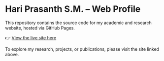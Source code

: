 # Hari Prasanth S.M. – Web Profile

This repository contains the source code for my academic and research website, hosted via GitHub Pages.

👉 [View the live site here](https://hariprasanth_sm.github.io/hariprasanth_sm.github.io)

To explore my research, projects, or publications, please visit the site linked above.

